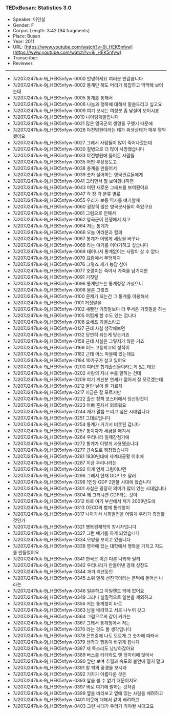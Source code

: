 ### TEDxBusan: Statistics 3.0

- Speaker: 이인실
- Gender: F
- Corpus Length: 3:42 (94 fragments)
- Place: Busan
- Year: 2011
- URL: [https://www.youtube.com/watch?v=9j_HEK5nfyw](https://www.youtube.com/watch?v=9j_HEK5nfyw)
- Transcriber:
- Reviewer:

---

- 7J207J247Iuk-9j_HEK5nfyw-0000 안녕하세요 여러분 반갑습니다
- 7J207J247Iuk-9j_HEK5nfyw-0002 통계만 해도 머리가 복잡하고 딱딱해 보이는데
- 7J207J247Iuk-9j_HEK5nfyw-0005 통계를 통해서
- 7J207J247Iuk-9j_HEK5nfyw-0006 나눔과 행복에 대해서 말씀드리고 싶고요
- 7J207J247Iuk-9j_HEK5nfyw-0009 여기 보시는 여성분 좀 낯설어 보이시죠
- 7J207J247Iuk-9j_HEK5nfyw-0010 나이팅게일입니다
- 7J207J247Iuk-9j_HEK5nfyw-0021 많은 영국군의 생명을 구했기 때문에
- 7J207J247Iuk-9j_HEK5nfyw-0026 야전병원이라는 데가 위생상태가 매우 열악했어요
- 7J207J247Iuk-9j_HEK5nfyw-0027 그래서 사람들이 많이 죽어나갔는데
- 7J207J247Iuk-9j_HEK5nfyw-0030 질병으로 더 많이 사망했습니다
- 7J207J247Iuk-9j_HEK5nfyw-0033 야전병원에 들어온 사람들
- 7J207J247Iuk-9j_HEK5nfyw-0035 어떤 부상정도고
- 7J207J247Iuk-9j_HEK5nfyw-0038 총계를 만들어서
- 7J207J247Iuk-9j_HEK5nfyw-0039 숫자 싫어하는 영국관료들에게
- 7J207J247Iuk-9j_HEK5nfyw-0041 그러면서 뭘 보여줬냐하면
- 7J207J247Iuk-9j_HEK5nfyw-0043 어떤 새로운 그래프를 보여줬어요
- 7J207J247Iuk-9j_HEK5nfyw-0047 각 장 각 분류 별로
- 7J207J247Iuk-9j_HEK5nfyw-0055 우리가 보통 역사를 얘기할때
- 7J207J247Iuk-9j_HEK5nfyw-0060 굉장히 많은 영국군사들이 죽었구요
- 7J207J247Iuk-9j_HEK5nfyw-0061 그럼으로 인해서
- 7J207J247Iuk-9j_HEK5nfyw-0062 영국군이 전쟁에서 지고
- 7J207J247Iuk-9j_HEK5nfyw-0064 저는 통계가
- 7J207J247Iuk-9j_HEK5nfyw-0066 오늘 여러분과 함께
- 7J207J247Iuk-9j_HEK5nfyw-0067 통계가 어떻게 세상을 바꾸나
- 7J207J247Iuk-9j_HEK5nfyw-0068 라는 얘기를 이야기하고 싶습니다
- 7J207J247Iuk-9j_HEK5nfyw-0069 태어나서 통계없이는 사람이 살 수 없다
- 7J207J247Iuk-9j_HEK5nfyw-0070 요람에서 무덤까지
- 7J207J247Iuk-9j_HEK5nfyw-0076 그렇죠 제가 농담 삼아
- 7J207J247Iuk-9j_HEK5nfyw-0077 호랑이는 죽어서 가죽을 남기지만
- 7J207J247Iuk-9j_HEK5nfyw-0091 거짓말
- 7J207J247Iuk-9j_HEK5nfyw-0096 통계만드는 통계청장 가셨으니
- 7J207J247Iuk-9j_HEK5nfyw-0098 물론 그렇죠
- 7J207J247Iuk-9j_HEK5nfyw-0100 문제가 되는건 그 통계를 이용해서
- 7J207J247Iuk-9j_HEK5nfyw-0101 거짓말을
- 7J207J247Iuk-9j_HEK5nfyw-0102 새빨간 거짓말보다 더 무서운 거짓말을 하는
- 7J207J247Iuk-9j_HEK5nfyw-0105 어렵게 할 수도 있는 겁니다
- 7J207J247Iuk-9j_HEK5nfyw-0108 요세프 괴벨스라고
- 7J207J247Iuk-9j_HEK5nfyw-0127 근데 사실 생각해보면
- 7J207J247Iuk-9j_HEK5nfyw-0132 당연히 되는게 맞는거죠
- 7J207J247Iuk-9j_HEK5nfyw-0158 근데 사실은 그렇지가 않은 거죠
- 7J207J247Iuk-9j_HEK5nfyw-0169 어느 고등학교의 성적이
- 7J207J247Iuk-9j_HEK5nfyw-0182 근데 어느 마을에 있는데요
- 7J207J247Iuk-9j_HEK5nfyw-0184 10가구가 살고 있어요
- 7J207J247Iuk-9j_HEK5nfyw-0200 여러분 합계출산율이라는게 있는데요
- 7J207J247Iuk-9j_HEK5nfyw-0202 사람의 자녀 수를 말하는 건데
- 7J207J247Iuk-9j_HEK5nfyw-0209 여기 계신분 연세가 젊어서 잘 모르겠는데
- 7J207J247Iuk-9j_HEK5nfyw-0212 둘만 낳아 잘 기르자
- 7J207J247Iuk-9j_HEK5nfyw-0217 지금은 잘 모르지만
- 7J207J247Iuk-9j_HEK5nfyw-0222 출산 정책 포스터에서 당선된것이
- 7J207J247Iuk-9j_HEK5nfyw-0223 아빠 혼자서 외로워요
- 7J207J247Iuk-9j_HEK5nfyw-0244 제가 말씀 드리고 싶은 시대입니다
- 7J207J247Iuk-9j_HEK5nfyw-0251 그대로입니다
- 7J207J247Iuk-9j_HEK5nfyw-0254 통계가 거기서 비롯된 겁니다
- 7J207J247Iuk-9j_HEK5nfyw-0257 통치자가 세금을 매겨서
- 7J207J247Iuk-9j_HEK5nfyw-0264 우리나라 일제강점기에
- 7J207J247Iuk-9j_HEK5nfyw-0272 통계가 이렇게 사용됐습니다
- 7J207J247Iuk-9j_HEK5nfyw-0277 급속도로 팽창했습니다
- 7J207J247Iuk-9j_HEK5nfyw-0281 1930년대에 세계대공황 이후에
- 7J207J247Iuk-9j_HEK5nfyw-0287 지금 우리나라는
- 7J207J247Iuk-9j_HEK5nfyw-0292 이게 언제 그림이냐면
- 7J207J247Iuk-9j_HEK5nfyw-0296 그래서 현재 GDP 1조 달러
- 7J207J247Iuk-9j_HEK5nfyw-0298 1인당 GDP 2만불 시대에 왔습니다
- 7J207J247Iuk-9j_HEK5nfyw-0301 사실은 굉장히 의미가 많이 있는 시대입니다
- 7J207J247Iuk-9j_HEK5nfyw-0304 왜 그러냐면 GDP라는 것이
- 7J207J247Iuk-9j_HEK5nfyw-0312 바로 여기 부산에서 제가 2009년도에
- 7J207J247Iuk-9j_HEK5nfyw-0313 OECD와 함께 통계청이
- 7J207J247Iuk-9j_HEK5nfyw-0317 나아가서 사회발전을 어떻게 우리가 측정할 것인가
- 7J207J247Iuk-9j_HEK5nfyw-0321 행복경제학의 창시자입니다
- 7J207J247Iuk-9j_HEK5nfyw-0327 그런 얘기를 하게 되었습니다
- 7J207J247Iuk-9j_HEK5nfyw-0334 모양을 보이고 있습니다
- 7J207J247Iuk-9j_HEK5nfyw-0338 영국에 있는 대학에서 행복을 가지고 지도를 만들었어요
- 7J207J247Iuk-9j_HEK5nfyw-0341 한국은 이런 다른 나라와 달리
- 7J207J247Iuk-9j_HEK5nfyw-0342 우리나라가 만들어낸 경제 성장도
- 7J207J247Iuk-9j_HEK5nfyw-0344 과거 백년동안
- 7J207J247Iuk-9j_HEK5nfyw-0345 소위 말해 선진국이라는 문턱에 들어선 나라는
- 7J207J247Iuk-9j_HEK5nfyw-0346 일본하고 아일랜드 밖에 없어요
- 7J207J247Iuk-9j_HEK5nfyw-0349 그러나 실질적으로 일본을 제외하고
- 7J207J247Iuk-9j_HEK5nfyw-0356 저는 통계청이 바로
- 7J207J247Iuk-9j_HEK5nfyw-0363 남을 배려하고 서로 나누어 갖고
- 7J207J247Iuk-9j_HEK5nfyw-0364 그럼으로써 같이 커가는
- 7J207J247Iuk-9j_HEK5nfyw-0367 그래서 통계청에서 저는
- 7J207J247Iuk-9j_HEK5nfyw-0370 라는 것도 볼 생각입니다
- 7J207J247Iuk-9j_HEK5nfyw-0378 은연중에 나도 모르게 그 숫자에 따라서
- 7J207J247Iuk-9j_HEK5nfyw-0379 생각과 행동이 바뀌게 됩니다
- 7J207J247Iuk-9j_HEK5nfyw-0387 제 목소리도 낭낭하잖아요
- 7J207J247Iuk-9j_HEK5nfyw-0389 버스를 타더라도 맨 앞자리에 앉아서
- 7J207J247Iuk-9j_HEK5nfyw-0390 앞만 보며 추월과 속도의 불안에 떨지 말고
- 7J207J247Iuk-9j_HEK5nfyw-0391 창 밖의 풍경을 보시라
- 7J207J247Iuk-9j_HEK5nfyw-0392 기차가 아름다운 것은
- 7J207J247Iuk-9j_HEK5nfyw-0393 앞을 볼 수 없기 때문이지요
- 7J207J247Iuk-9j_HEK5nfyw-0397 바로 여기에 말하는 것처럼
- 7J207J247Iuk-9j_HEK5nfyw-0399 옆을 바라보고 옆에 있는 사람을 배려하고
- 7J207J247Iuk-9j_HEK5nfyw-0401 이웃에 대해서 같이 배려하고
- 7J207J247Iuk-9j_HEK5nfyw-0403 그런 시대가 우리가 가야될 시대고요
